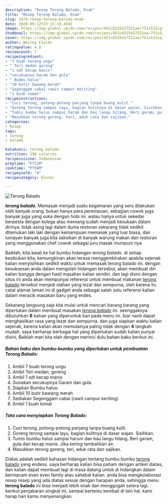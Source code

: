 ```yaml
---
description: "Resep Terong Balado, Enak"
title: "Resep Terong Balado, Enak"
slug: 1474-resep-terong-balado-enak
date: 2020-09-12T23:15:19.459Z
image: https://img-global.cpcdn.com/recipes/451c8315e57521ae/751x532cq70/terong-balado-foto-resep-utama.jpg
thumbnail: https://img-global.cpcdn.com/recipes/451c8315e57521ae/751x532cq70/terong-balado-foto-resep-utama.jpg
cover: https://img-global.cpcdn.com/recipes/451c8315e57521ae/751x532cq70/terong-balado-foto-resep-utama.jpg
author: Wesley Fields
ratingvalue: 4.8
reviewcount: 7
recipeingredient:
- "7 buah terong ungu"
- " Teri medan goreng"
- "1 sdt kecap manis"
- "secukupnya Garam dan gula"
- " Bumbu halus"
- "10 butir bawang merah"
- "Segenggam cabai rawit campur keriting"
- "1 buah tomat"
recipeinstructions:
- "Cuci terong, potong-potong panjang tanpa buang kulit."
- "Goreng terong sampai layu, bagian kulitnya di dasar wajan. Sisihkan."
- "Tumis bumbu halus sampai harum dan bau langu hilang. Beri garam, gula dan kecap manis. Jika kering tambahkan air."
- "Masukkan terong goreng, teri, aduk rata dan sajikan."
categories:
- Resep
tags:
- terong
- balado

katakunci: terong balado 
nutrition: 290 calories
recipecuisine: Indonesian
preptime: "PT12M"
cooktime: "PT56M"
recipeyield: "4"
recipecategory: Dinner

---
```



![Terong Balado](https://img-global.cpcdn.com/recipes/451c8315e57521ae/751x532cq70/terong-balado-foto-resep-utama.jpg)

<b><i>terong balado</i></b>, Memasak menjadi suatu kegemaran yang seru dilakukan oleh banyak orang. bukan hanya para perempuan, sebagian cowok juga banyak juga yang suka dengan hobi ini. walau hanya untuk sekedar berpesta dengan kolega atau memang sudah menjadi kesukaan dalam dirinya. tidak asing lagi dalam dunia restoran sekarang tidak sedikit ditemukan laki laki dengan kemampuan memasak yang luar biasa, dan lumayan banyak juga kita saksikan di banyak warung makan dan restoran yang menggunakan chef cowok sebagai juru masak mumpuni nya.



Baiklah, kita awali ke hal bumbu hidangan <i>terong balado</i>. di setiap kesibukan kita, kemungkinan akan terasa menggembirakan apabila sejenak kalian menyisihkan sedikit waktu untuk memasak terong balado ini. dengan kesuksesan anda dalam mengolah hidangan tersebut, akan membuat diri kalian bangga dengan hasil masakan kalian sendiri. dan lagi disini dengan situs ini anda akan mempunyai referensi untuk membuat makanan <u>terong balado</u> tersebut menjadi olahan yang lezat dan sempurna, oleh karena itu catat alamat laman ini di gadget anda sebagai salah satu referensi kalian dalam meracik masakan baru yang endes.


Sekarang langsung saja kita mulai untuk mencari barang barang yang diperlukan dalam membuat masakan <u><i>terong balado</i></u> ini. seenggaknya dibutuhkan <b>8</b> bahan yang diperuntuk kan pada menu ini. biar nanti dapat menghasilkan rasa yang lezat dan sempurna. dan juga siapkan waktu kalian sejenak, karena kalian akan memulainya paling tidak dengan <b>4</b> langkah mudah. saya berharap berbagai hal yang diperlukan sudah kalian punyai disini, Baiklah mari kita olah dengan merinci dulu bahan baku berikut ini.

<!--inarticleads1-->

##### Bahan baku dan bumbu-bumbu yang diperlukan untuk pembuatan Terong Balado:

1. Ambil 7 buah terong ungu
1. Ambil  Teri medan, goreng
1. Ambil 1 sdt kecap manis
1. Gunakan secukupnya Garam dan gula
1. Siapkan  Bumbu halus:
1. Ambil 10 butir bawang merah
1. Sediakan Segenggam cabai (rawit campur keriting)
1. Ambil 1 buah tomat




<!--inarticleads2-->

##### Tata cara menyiapkan Terong Balado:

1. Cuci terong, potong-potong panjang tanpa buang kulit.
1. Goreng terong sampai layu, bagian kulitnya di dasar wajan. Sisihkan.
1. Tumis bumbu halus sampai harum dan bau langu hilang. Beri garam, gula dan kecap manis. Jika kering tambahkan air.
1. Masukkan terong goreng, teri, aduk rata dan sajikan.




Diatas adalah sedikit bahasan hidangan tentang bumbu bumbu <u>terong balado</u> yang endess. saya berharap kalian bisa paham dengan artikel diatas, dan kalian dapat membuat lagi di masa datang untuk di hidangkan dalam bermacam even even family atau sahabat kalian. anda bisa mengkolaborasi resep resep yang ada diatas sesuai dengan harapan anda, sehingga menu <b>terong balado</b> ini bisa menjadi lebih enak dan menggugah selera lagi. berikut penjabaran singkat ini, sampai bertemu kembali di lain hal. kami harap hari kamu menyenangkan.
